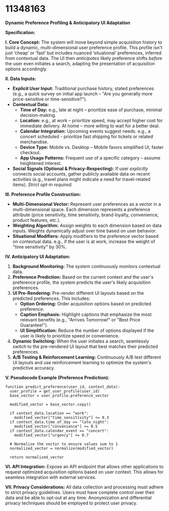 # 11348163

**Dynamic Preference Profiling & Anticipatory UI Adaptation**

**Specification:**

**I. Core Concept:** The system will move beyond simple acquisition history to build a dynamic, multi-dimensional user preference profile. This profile isn't just ‘cheap’ or ‘fast’ but includes nuanced ‘situational’ preferences, inferred from contextual data.  The UI then *anticipates* likely preference shifts *before* the user even initiates a search, adapting the presentation of acquisition options accordingly.

**II. Data Inputs:**

*   **Explicit User Input:**  Traditional purchase history, stated preferences (e.g., a quick survey on initial app launch – "Are you generally more price-sensitive or time-sensitive?").
*   **Contextual Data:**
    *   **Time of Day:**  e.g., late at night – prioritize ease of purchase, minimal decision-making.
    *   **Location:** e.g., at work – prioritize speed, may accept higher cost for immediate delivery.  At home – more willing to wait for a better deal.
    *   **Calendar Integration:** Upcoming events suggest needs. e.g., a concert scheduled - prioritize fast shipping for tickets or related merchandise.
    *   **Device Type:** Mobile vs. Desktop – Mobile favors simplified UI, faster checkout.
    *   **App Usage Patterns:** Frequent use of a specific category – assume heightened interest.
*   **Social Signals (Optional & Privacy-Respecting):**  If user *explicitly* connects social accounts, gather publicly available data on recent activities (e.g., travel plans might indicate a need for travel-related items). *Strict opt-in required.*

**III. Preference Profile Construction:**

*   **Multi-Dimensional Vector:** Represent user preferences as a vector in a multi-dimensional space. Each dimension represents a preference attribute (price sensitivity, time sensitivity, brand loyalty, convenience, product features, etc.).
*   **Weighting Algorithm:**  Assign weights to each dimension based on data inputs. Weights dynamically adjust over time based on user behavior.
*   **Situational Modifiers:** Apply modifiers to the preference vector based on contextual data.  e.g., if the user is at work, increase the weight of "time sensitivity" by 30%.

**IV. Anticipatory UI Adaptation:**

1.  **Background Monitoring:**  The system continuously monitors contextual data.
2.  **Preference Prediction:** Based on the current context and the user's preference profile, the system predicts the user's likely acquisition preferences.
3.  **UI Pre-Rendering:**  Pre-render different UI layouts based on the predicted preferences.  This includes:
    *   **Option Ordering:**  Order acquisition options based on predicted preference.
    *   **Caption Emphasis:**  Highlight captions that emphasize the most relevant benefits (e.g., "Arrives Tomorrow!" or "Best Price Guarantee!").
    *   **UI Simplification:**  Reduce the number of options displayed if the user is likely to prioritize speed or convenience.
4.  **Dynamic Switching:**  When the user initiates a search, seamlessly switch to the pre-rendered UI layout that best matches their predicted preferences.
5.  **A/B Testing & Reinforcement Learning:** Continuously A/B test different UI layouts and use reinforcement learning to optimize the system's predictive accuracy.

**V. Pseudocode Example (Preference Prediction):**

```
function predict_preference(user_id, context_data):
  user_profile = get_user_profile(user_id)
  base_vector = user_profile.preference_vector

  modified_vector = base_vector.copy()

  if context_data.location == "work":
    modified_vector["time_sensitivity"] += 0.3
  if context_data.time_of_day == "late_night":
    modified_vector["convenience"] += 0.5
  if context_data.calendar_event == "concert":
    modified_vector["urgency"] += 0.7

  # Normalize the vector to ensure values sum to 1
  normalized_vector = normalize(modified_vector)

  return normalized_vector
```

**VI. API Integration:** Expose an API endpoint that allows other applications to request optimized acquisition options based on user context.  This allows for seamless integration with external services.

**VII. Privacy Considerations:** All data collection and processing must adhere to strict privacy guidelines. Users must have complete control over their data and be able to opt-out at any time. Anonymization and differential privacy techniques should be employed to protect user privacy.